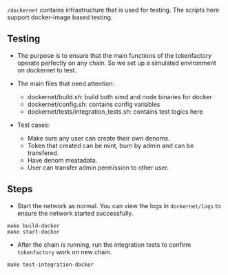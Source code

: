 `/dockernet` contains infrastructure that is used for testing. The scripts here support docker-image based testing.

## Testing

* The purpose is to ensure that the main functions of the tokenfactory operate perfectly on any chain. So we set up a simulated environment on dockernet to test.

* The main files that need attention:
    * dockernet/build.sh: build both simd and node binaries for docker
    * dockernet/config.sh: contains config variables
    * dockernet/tests/integration_tests.sh: contains test logics here

* Test cases:
    * Make sure any user can create their own denoms.
    * Token that created can be mint, burn by admin and can be transfered.
    * Have denom meatadata.
    * User can transfer admin permission to other user.

## Steps

* Start the network as normal.  You can view the logs in `dockernet/logs` to ensure the network started successfully.
```
make build-docker
make start-docker
```

* After the chain is running, run the integration tests to confirm `tokenfactory` work on new chain.
```
make test-integration-docker
```